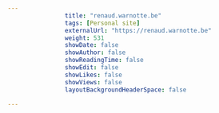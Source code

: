 ---
                title: "renaud.warnotte.be"
                tags: [Personal site]
                externalUrl: "https://renaud.warnotte.be"
                weight: 531
                showDate: false
                showAuthor: false
                showReadingTime: false
                showEdit: false
                showLikes: false
                showViews: false
                layoutBackgroundHeaderSpace: false
                ---
